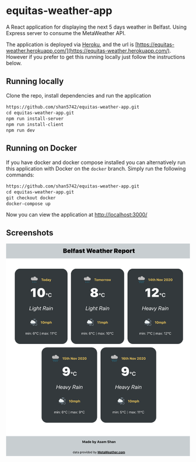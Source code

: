 # equitas-weather-app

A React application for displaying the next 5 days weather in Belfast. Using Express server to consume the MetaWeather API.

The application is deployed via [Heroku](https://www.heroku.com), and the url is [https://equitas-weather.herokuapp.com/](https://equitas-weather.herokuapp.com/). However if you prefer to get this running locally just follow the instructions below.

## Running locally

Clone the repo, install dependencies and run the application

```
https://github.com/shan5742/equitas-weather-app.git
cd equitas-weather-app.git
npm run install-server
npm run install-client
npm run dev
```

## Running on Docker

If you have docker and docker compose installed you can alternatively run this application with Docker on the `docker` branch. Simply run the following commands:

```
https://github.com/shan5742/equitas-weather-app.git
cd equitas-weather-app.git
git checkout docker
docker-compose up
```

Now you can view the application at [http://localhost:3000/](http://localhost:3000/)

## Screenshots

![main screen](client/src/images/main.png)
